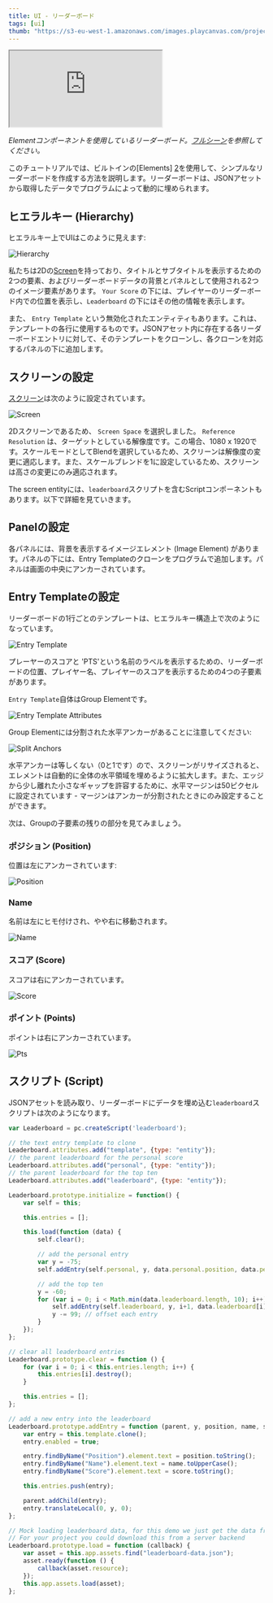 ```yaml
---
title: UI - リーダーボード
tags: [ui]
thumb: "https://s3-eu-west-1.amazonaws.com/images.playcanvas.com/projects/12/501980/2D16F7-image-75.jpg"
---
```


<div className="iframe-container">
    <iframe src="https://playcanv.as/p/nbMbtAGH/" title="User Interface - Leaderboard" allow="camera; microphone; xr-spatial-tracking; fullscreen" allowfullscreen></iframe>
</div>

*Elementコンポーネントを使用しているリーダーボード。[フルシーン][1]を参照してください。*

このチュートリアルでは、ビルトインの[Elements] [2]を使用して、シンプルなリーダーボードを作成する方法を説明します。リーダーボードは、JSONアセットから取得したデータでプログラムによって動的に埋められます。

## ヒエラルキー (Hierarchy)

ヒエラルキー上でUIはこのように見えます:

![Hierarchy](/img/tutorials/ui/leaderboard/hierarchy.png)

私たちは2Dの[Screen][3]を持っており、タイトルとサブタイトルを表示するための2つの要素、およびリーダーボードデータの背景とパネルとして使用される2つのイメージ要素があります。 `Your Score` の下には、プレイヤーのリーダーボード内での位置を表示し、`Leaderboard` の下にはその他の情報を表示します。

また、 `Entry Template` という無効化されたエンティティもあります。これは、テンプレートの各行に使用するものです。JSONアセット内に存在する各リーダーボードエントリに対して、そのテンプレートをクローンし、各クローンを対応するパネルの下に追加します。

## スクリーンの設定

[スクリーン][3]は次のように設定されています。

![Screen](/img/tutorials/ui/leaderboard/screen.png)

2Dスクリーンであるため、 `Screen Space` を選択しました。 `Reference Resolution` は、ターゲットとしている解像度です。この場合、1080 x 1920です。スケールモードとしてBlendを選択しているため、スクリーンは解像度の変更に適応します。また、スケールブレンドを1に設定しているため、スクリーンは高さの変更にのみ適応されます。

The screen entityには、`leaderboard`スクリプトを含むScriptコンポーネントもあります。以下で詳細を見ていきます。

## Panelの設定

各パネルには、背景を表示するイメージエレメント (Image Element) があります。パネルの下には、Entry Templateのクローンをプログラムで追加します。パネルは画面の中央にアンカーされています。

## Entry Templateの設定

リーダーボードの1行ごとのテンプレートは、ヒエラルキー構造上で次のようになっています。

![Entry Template](/img/tutorials/ui/leaderboard/template.png)

プレーヤーのスコアと 'PTS'という名前のラベルを表示するための、リーダーボードの位置、プレイヤー名、プレイヤーのスコアを表示するための4つの子要素があります。

`Entry Template`自体はGroup Elementです。

![Entry Template Attributes](/img/tutorials/ui/leaderboard/group.png)

Group Elementには分割された水平アンカーがあることに注意してください:

![Split Anchors](/img/tutorials/ui/leaderboard/split-anchors.png)

水平アンカーは等しくない（0と1です）ので、スクリーンがリサイズされると、エレメントは自動的に全体の水平領域を埋めるように拡大します。また、エッジから少し離れた小さなギャップを許容するために、水平マージンは50ピクセルに設定されています - マージンはアンカーが分割されたときにのみ設定することができます。

次は、Groupの子要素の残りの部分を見てみましょう。

### ポジション (Position)

位置は左にアンカーされています:

![Position](/img/tutorials/ui/leaderboard/position.png)

### Name

名前は左にヒモ付けされ、やや右に移動されます。

![Name](/img/tutorials/ui/leaderboard/name.png)

### スコア (Score)

スコアは右にアンカーされています。

![Score](/img/tutorials/ui/leaderboard/score.png)

### ポイント (Points)

ポイントは右にアンカーされています。

![Pts](/img/tutorials/ui/leaderboard/pts.png)

## スクリプト (Script)

JSONアセットを読み取り、リーダーボードにデータを埋め込む`leaderboard`スクリプトは次のようになります。

```javascript
var Leaderboard = pc.createScript('leaderboard');

// the text entry template to clone
Leaderboard.attributes.add("template", {type: "entity"});
// the parent leaderboard for the personal score
Leaderboard.attributes.add("personal", {type: "entity"});
// the parent leaderboard for the top ten
Leaderboard.attributes.add("leaderboard", {type: "entity"});

Leaderboard.prototype.initialize = function() {
    var self = this;

    this.entries = [];

    this.load(function (data) {
        self.clear();

        // add the personal entry
        var y = -75;
        self.addEntry(self.personal, y, data.personal.position, data.personal.name, data.personal.score);

        // add the top ten
        y = -60;
        for (var i = 0; i < Math.min(data.leaderboard.length, 10); i++) {
            self.addEntry(self.leaderboard, y, i+1, data.leaderboard[i].name, data.leaderboard[i].score);
            y -= 99; // offset each entry
        }
    });
};

// clear all leaderboard entries
Leaderboard.prototype.clear = function () {
    for (var i = 0; i < this.entries.length; i++) {
        this.entries[i].destroy();
    }

    this.entries = [];
};

// add a new entry into the leaderboard
Leaderboard.prototype.addEntry = function (parent, y, position, name, score) {
    var entry = this.template.clone();
    entry.enabled = true;

    entry.findByName("Position").element.text = position.toString();
    entry.findByName("Name").element.text = name.toUpperCase();
    entry.findByName("Score").element.text = score.toString();

    this.entries.push(entry);

    parent.addChild(entry);
    entry.translateLocal(0, y, 0);
};

// Mock loading leaderboard data, for this demo we just get the data from a JSON file in the project
// For your project you could download this from a server backend
Leaderboard.prototype.load = function (callback) {
    var asset = this.app.assets.find("leaderboard-data.json");
    asset.ready(function () {
        callback(asset.resource);
    });
    this.app.assets.load(asset);
};
```

[1]: https://playcanvas.com/editor/scene/547907
[2]: /user-manual/user-interface/elements/
[3]: /user-manual/user-interface/screens/
